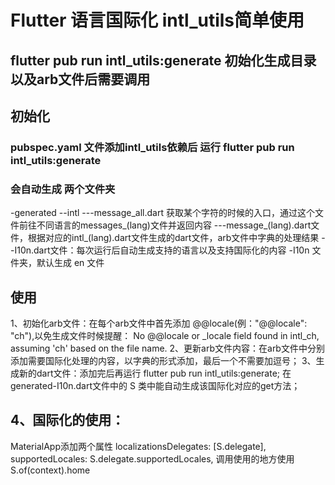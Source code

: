 # Flutter 语言国际化 intl_utils简单使用
## flutter pub run intl_utils:generate 初始化生成目录以及arb文件后需要调用
## 初始化
### pubspec.yaml 文件添加intl_utils依赖后 运行 flutter pub run intl_utils:generate 
### 会自动生成 两个文件夹
 -generated 
  --intl
   ---message_all.dart 获取某个字符的时候的入口，通过这个文件前往不同语言的messages_(lang)文件并返回内容
   ---message_(lang).dart文件，根据对应的intl_(lang).dart文件生成的dart文件，arb文件中字典的处理结果
 --I10n.dart文件：每次运行后自动生成支持的语言以及支持国际化的内容
 -I10n 文件夹，默认生成 en 文件

## 使用
 1、初始化arb文件：在每个arb文件中首先添加 @@locale(例："@@locale": "ch"),以免生成文件时候提醒： No @@locale or _locale field found in intl_ch, assuming 'ch' based on the file name.
 2、更新arb文件内容：在arb文件中分别添加需要国际化处理的内容，以字典的形式添加，最后一个不需要加逗号；
 3、生成新的dart文件：添加完后再运行 flutter pub run intl_utils:generate; 在generated-I10n.dart文件中的 S 类中能自动生成该国际化对应的get方法；
## 4、国际化的使用：
 MaterialApp添加两个属性 
     localizationsDelegates: [S.delegate],
     supportedLocales: S.delegate.supportedLocales,
 调用使用的地方使用S.of(context).home


